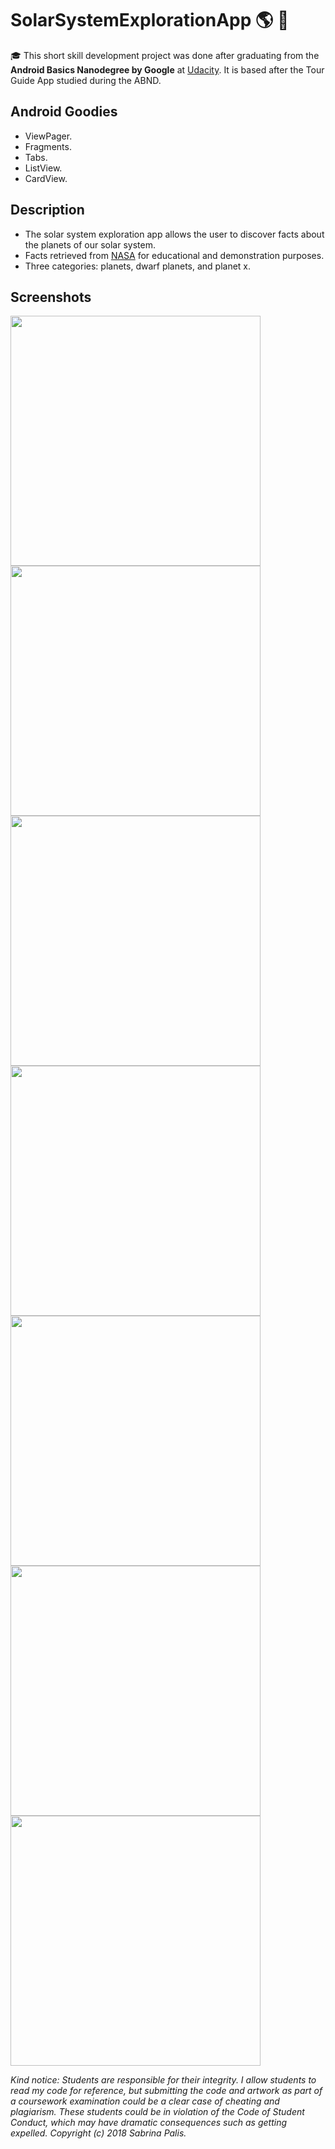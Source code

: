 # SolarSystemExplorationApp :earth_americas: :rocket:
:mortar_board: This short skill development project was done after graduating from the **Android Basics Nanodegree by Google** at [Udacity](https://www.udacity.com).
It is based after the Tour Guide App studied during the ABND. 

## Android Goodies

* ViewPager.
* Fragments.
* Tabs.
* ListView.
* CardView.

## Description

* The solar system exploration app allows the user to discover facts about the planets of our solar system.
* Facts retrieved from [NASA](https://solarsystem.nasa.gov/planets/overview/) for educational and demonstration purposes.
* Three categories: planets, dwarf planets, and planet x.

## Screenshots

<img src="https://user-images.githubusercontent.com/39020690/43244634-945bb43a-9079-11e8-9a37-72f37a622163.png" width="400">

<img src="https://user-images.githubusercontent.com/39020690/43244647-9d4652ee-9079-11e8-8b2b-d78abebcc92d.png" width="400">

<img src="https://user-images.githubusercontent.com/39020690/43244655-a304c648-9079-11e8-99b6-ce8690e6cd75.png" width="400">

<img src="https://user-images.githubusercontent.com/39020690/43244661-a94218a8-9079-11e8-9138-67d95b93a862.png" width="400">

<img src="https://user-images.githubusercontent.com/39020690/43244662-adc489f6-9079-11e8-81e4-7d03e0f51168.png" width="400">

<img src="https://user-images.githubusercontent.com/39020690/43244668-b4ab30a8-9079-11e8-97c2-ce12f6223e5f.png" width="400">

<img src="https://user-images.githubusercontent.com/39020690/43244671-b83bcc46-9079-11e8-972a-4f1fa51a10c6.png" width="400">

*Kind notice: Students are responsible for their integrity. I allow students to read my code for reference, but submitting the code and artwork as part of a coursework examination could be a clear case of cheating and plagiarism. These students could be in violation of the Code of Student Conduct, which may have dramatic consequences such as getting expelled. Copyright (c) 2018 Sabrina Palis.*



